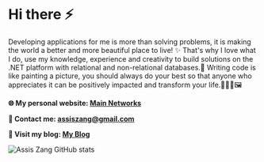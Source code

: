 

# Hi there ⚡
<!-- <img src='https://media.giphy.com/media/X1hTak9mZoCOoLGfSW/giphy.gif' alt="banner" width="600px" height="200px"></img>
**zangassis/zangassis** is a ✨ _special_ ✨ repository because its `README.md` (this file) appears on your GitHub profile.
Here are some ideas to get you started:

- 🔭 I’m currently working on ...
- 🌱 I’m currently learning ...
- 👯 I’m looking to collaborate on ...
- 🤔 I’m looking for help with ...
- 💬 Ask me about ...
- 📫 How to reach me: ...
- 😄 Pronouns: ...
- ⚡ Fun fact: ...
-->

Developing applications for me is more than solving problems, it is making the world a better and more beautiful place to live! ✨
That's why I love what I do, use my knowledge, experience and creativity to build solutions on the .NET platform with relational and non-relational databases.💖
Writing code is like painting a picture, you should always do your best so that anyone who appreciates it can be positively impacted and transform your life.👨‍💻🎨🖼️

<strong>🌐 My personal website: [Main Networks](http://zangassis.github.io)</strong>

<strong>💬 Contact me: assiszang@gmail.com</strong>

<strong>📝 Visit my blog: [My Blog](http://assiszang.vercel.app)</strong>

![Assis Zang GitHub stats](https://github-readme-stats.vercel.app/api?username=zangassis&show_icons=true&theme=radical)
